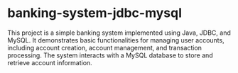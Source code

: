 # banking-system-jdbc-mysql
This project is a simple banking system implemented using Java, JDBC, and MySQL. It demonstrates basic functionalities for managing user accounts, including account creation, account management, and transaction processing. The system interacts with a MySQL database to store and retrieve account information.
